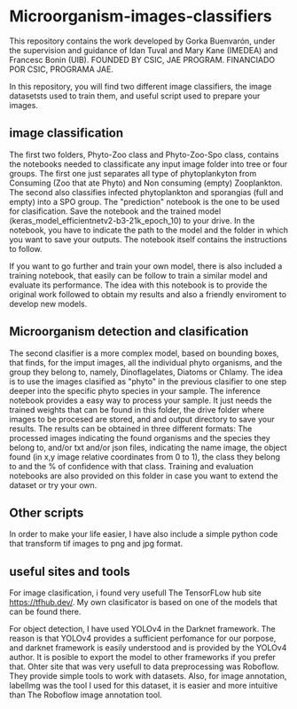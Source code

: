 # Microorganism-images-classifiers
This repository contains the work developed by Gorka Buenvarón, under the supervision and guidance of Idan Tuval and Mary Kane (IMEDEA) and Francesc Bonin (UIB). FOUNDED BY CSIC, JAE PROGRAM. FINANCIADO POR CSIC, PROGRAMA JAE.

In this repository, you will find two different image classifiers, the image datasetsts used to train them, and useful script used to prepare your images. 

## image classification

The first two folders, Phyto-Zoo class and Phyto-Zoo-Spo class, contains the notebooks needed to classificate any input image folder into tree or four groups. The first one just separates all type of phytoplankyton from Consuming (Zoo that ate Phyto) and Non consuming (empty) Zooplankton. The second also classifies infected phytoplankton and sporangias (full and empty) into a SPO group. The "prediction" notebook is the one to be used for clasification. Save the notebook and the trained model (keras_model_efficientnetv2-b3-21k_epoch_10) to your drive. In the notebook, you have to indicate the path to the model and the folder in which you want to save your outputs. The notebook itself contains the instructions to follow.

If you want to go further and train your own model, there is also included a training notebook, that easily can be follow to train a similar model and evaluate its performance. The idea with this notebook is to provide the original work followed to obtain my results and also a friendly enviroment to develop new models.

## Microorganism detection and clasification


The second clasifier is a more complex model, based on bounding boxes, that finds, for the imput images, all the individual phyto organisms, and the group they belong to, namely, Dinoflagelates, Diatoms or Chlamy. The idea is to use the images clasified as "phyto" in the previous clasifier to one step deeper into the specific phyto species in your sample. The inference notebook provides a easy way to process your sample. It just needs the trained weights that can be found in this folder, the drive folder where images to be procesed are stored, and and output directory to save your results. The results can be obtained in three different formats: The processed images indicating the found organisms and the species they belong to, and/or txt and/or json files, indicating the name image, the object found (in x,y image relative coordinates from 0 to 1), the class they belong to and the % of confidence with that class.
Training and evaluation notebooks are also provided on this folder in case you want to extend the dataset or try your own.

## Other scripts

In order to make your life easier, I have also include a simple python code that transform tif images to png and jpg format.

## useful sites and tools

For image clasification, i found very usefull The TensorFLow hub site https://tfhub.dev/. My own clasificator is based on one of the models that can be found there. 

For object detection, I have used YOLOv4 in the Darknet framework. The reason is that YOLOv4 provides a sufficient perfomance for our porpose, and darknet framework is easily understood and is provided by the YOLOv4 author. It is posible to export the model to other frameworks if you prefer that. Ohter site that was very usefull to data preprocessing was Roboflow. They provide simple tools to work with datasets. Also, for image annotation, labelImg was the tool I used for this dataset, it is easier and more intuitive than The Roboflow image annotation tool.



